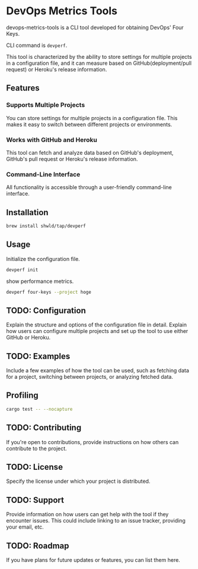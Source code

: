 # DevOps Metrics Tools

devops-metrics-tools is a CLI tool developed for obtaining DevOps' Four Keys.

CLI command is `devperf`.

This tool is characterized by the ability to store settings for multiple projects in a configuration file,
and it can measure based on GitHub(deployment/pull request) or Heroku's release information.

## Features

### Supports Multiple Projects
You can store settings for multiple projects in a configuration file. This makes it easy to switch between different projects or environments.

### Works with GitHub and Heroku
This tool can fetch and analyze data based on GitHub's deployment, GitHub's pull request or Heroku's release information.

### Command-Line Interface
All functionality is accessible through a user-friendly command-line interface.

## Installation

```bash
brew install shwld/tap/devperf
```

## Usage

Initialize the configuration file.

```bash
devperf init
```

show performance metrics.

```bash
devperf four-keys --project hoge
```

## TODO: Configuration
Explain the structure and options of the configuration file in detail. Explain how users can configure multiple projects and set up the tool to use either GitHub or Heroku.

## TODO: Examples
Include a few examples of how the tool can be used, such as fetching data for a project, switching between projects, or analyzing fetched data.

## Profiling

```bash
cargo test -- --nocapture
```

## TODO: Contributing
If you're open to contributions, provide instructions on how others can contribute to the project.

## TODO: License
Specify the license under which your project is distributed.

## TODO: Support
Provide information on how users can get help with the tool if they encounter issues. This could include linking to an issue tracker, providing your email, etc.

## TODO: Roadmap
If you have plans for future updates or features, you can list them here.
